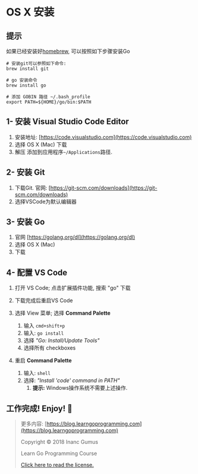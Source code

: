 # OS X 安装

## 提示

如果已经安装好[homebrew](https://brew.sh), 可以按照如下步骤安装Go

```
# 安装git可以参照如下命令:
brew install git

# go 安装命令
brew install go

# 添加 GOBIN 路径 ~/.bash_profile
export PATH=${HOME}/go/bin:$PATH
```

## 1- 安装 Visual Studio Code Editor

1. 安装地址: [https://code.visualstudio.com](https://code.visualstudio.com)
2. 选择 OS X (Mac) 下载
3. 解压 添加到应用程序`~/Applications`路径.

## 2- 安装 Git

1. 下载Git. 官网: [https://git-scm.com/downloads](https://git-scm.com/downloads)
2. 选择VSCode为默认编辑器

## 3- 安装 Go

1. 官网 [https://golang.org/dl](https://golang.org/dl)
2. 选择 OS X (Mac)
3. 下载

## 4- 配置 VS Code

1. 打开 VS Code; 点击扩展插件功能, 搜索 "go" 下载
2. 下载完成后重启VS Code

3. 选择 View 菜单; 选择 **Command Palette**
    1. 输入 `cmd+shift+p`
    2. 输入: `go install`
    3. 选择 _"Go: Install/Update Tools"_
    4. 选择所有 checkboxes

4. 重启 **Command Palette** 
    1. 输入: `shell`
    2. 选择: _"Install 'code' command in PATH"_
        1. **提示:** Windows操作系统不需要上述操作.

## 工作完成! Enjoy! 🤩

<div style="page-break-after: always;"></div>

> 更多内容: [https://blog.learngoprogramming.com](https://blog.learngoprogramming.com)
> 
> Copyright © 2018 Inanc Gumus
> 
> Learn Go Programming Course
> 
> [Click here to read the license.](https://creativecommons.org/licenses/by-nc-sa/4.0/)
